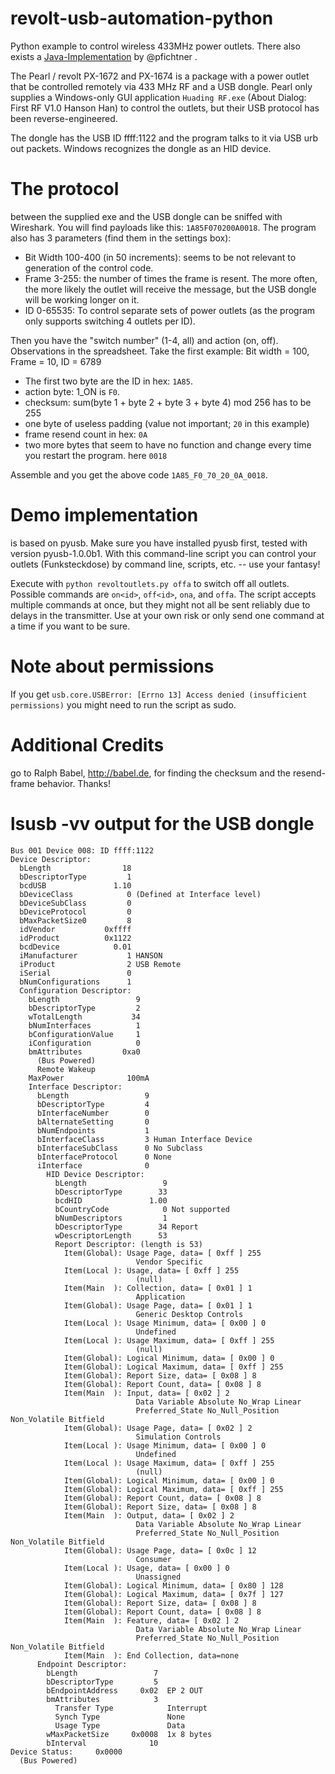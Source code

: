 revolt-usb-automation-python
============================

Python example to control wireless 433MHz power outlets. There also exists a [Java-Implementation](https://github.com/pfichtner/revolt-usb-automation-java) by @pfichtner .

The Pearl / revolt PX-1672 and PX-1674 is a package with a power outlet that be
controlled remotely via 433 MHz RF and a USB dongle.
Pearl only supplies a Windows-only GUI application `Huading RF.exe` (About
Dialog: First RF V1.0 Hanson Han) to control the outlets, but their USB
protocol has been reverse-engineered.

The dongle has the USB ID ffff:1122 and the program talks to it via USB urb out
packets. Windows recognizes the dongle as an HID device.

The protocol
============

between the supplied exe and the USB dongle can be sniffed with Wireshark. You
will find payloads like this: `1A85F070200A0018`.
The program also has 3 parameters (find them in the settings box):
* Bit Width 100-400 (in 50 increments): seems to be not relevant to generation
  of the control code.
* Frame 3-255: the number of times the frame is resent. The more often, the
  more likely the outlet will receive the message, but the USB dongle will be
  working longer on it.
* ID 0-65535: To control separate sets of power outlets (as the program only
  supports switching 4 outlets per ID).

Then you have the "switch number" (1-4, all) and action (on, off). Observations
in the spreadsheet.
Take the first example:
Bit width = 100, Frame = 10, ID = 6789

* The first two byte are the ID in hex: `1A85`.
* action byte: 1_ON is `F0`.
* checksum: sum(byte 1 + byte 2 + byte 3 + byte 4) mod 256 has to be 255
* one byte of useless padding (value not important; `20` in this example)
* frame resend count in hex: `0A`
* two more bytes that seem to have no function and change every time you
  restart the program. here `0018`

Assemble and you get the above code `1A85_F0_70_20_0A_0018`.

Demo implementation
===================

is based on pyusb. Make sure you have installed pyusb first, tested with
version pyusb-1.0.0b1.
With this command-line script you can control your outlets (Funksteckdose) by
command line, scripts, etc. -- use your fantasy!

Execute with `python revoltoutlets.py offa` to switch off all outlets.
Possible commands are `on<id>`, `off<id>`, `ona`, and `offa`.
The script accepts multiple commands at once, but they might not all be sent
reliably due to delays in the transmitter. Use at your own risk or only send
one command at a time if you want to be sure.

Note about permissions
==================
If you get `usb.core.USBError: [Errno 13] Access denied (insufficient permissions)`
you might need to run the script as sudo.


Additional Credits
==================
go to Ralph Babel, http://babel.de, for finding the checksum and the
resend-frame behavior. Thanks!

lsusb -vv output for the USB dongle
===================================


```
Bus 001 Device 008: ID ffff:1122
Device Descriptor:
  bLength                18
  bDescriptorType         1
  bcdUSB               1.10
  bDeviceClass            0 (Defined at Interface level)
  bDeviceSubClass         0 
  bDeviceProtocol         0 
  bMaxPacketSize0         8
  idVendor           0xffff 
  idProduct          0x1122 
  bcdDevice            0.01
  iManufacturer           1 HANSON
  iProduct                2 USB Remote
  iSerial                 0 
  bNumConfigurations      1
  Configuration Descriptor:
    bLength                 9
    bDescriptorType         2
    wTotalLength           34
    bNumInterfaces          1
    bConfigurationValue     1
    iConfiguration          0 
    bmAttributes         0xa0
      (Bus Powered)
      Remote Wakeup
    MaxPower              100mA
    Interface Descriptor:
      bLength                 9
      bDescriptorType         4
      bInterfaceNumber        0
      bAlternateSetting       0
      bNumEndpoints           1
      bInterfaceClass         3 Human Interface Device
      bInterfaceSubClass      0 No Subclass
      bInterfaceProtocol      0 None
      iInterface              0 
        HID Device Descriptor:
          bLength                 9
          bDescriptorType        33
          bcdHID               1.00
          bCountryCode            0 Not supported
          bNumDescriptors         1
          bDescriptorType        34 Report
          wDescriptorLength      53
          Report Descriptor: (length is 53)
            Item(Global): Usage Page, data= [ 0xff ] 255
                            Vendor Specific
            Item(Local ): Usage, data= [ 0xff ] 255
                            (null)
            Item(Main  ): Collection, data= [ 0x01 ] 1
                            Application
            Item(Global): Usage Page, data= [ 0x01 ] 1
                            Generic Desktop Controls
            Item(Local ): Usage Minimum, data= [ 0x00 ] 0
                            Undefined
            Item(Local ): Usage Maximum, data= [ 0xff ] 255
                            (null)
            Item(Global): Logical Minimum, data= [ 0x00 ] 0
            Item(Global): Logical Maximum, data= [ 0xff ] 255
            Item(Global): Report Size, data= [ 0x08 ] 8
            Item(Global): Report Count, data= [ 0x08 ] 8
            Item(Main  ): Input, data= [ 0x02 ] 2
                            Data Variable Absolute No_Wrap Linear
                            Preferred_State No_Null_Position Non_Volatile Bitfield
            Item(Global): Usage Page, data= [ 0x02 ] 2
                            Simulation Controls
            Item(Local ): Usage Minimum, data= [ 0x00 ] 0
                            Undefined
            Item(Local ): Usage Maximum, data= [ 0xff ] 255
                            (null)
            Item(Global): Logical Minimum, data= [ 0x00 ] 0
            Item(Global): Logical Maximum, data= [ 0xff ] 255
            Item(Global): Report Count, data= [ 0x08 ] 8
            Item(Global): Report Size, data= [ 0x08 ] 8
            Item(Main  ): Output, data= [ 0x02 ] 2
                            Data Variable Absolute No_Wrap Linear
                            Preferred_State No_Null_Position Non_Volatile Bitfield
            Item(Global): Usage Page, data= [ 0x0c ] 12
                            Consumer
            Item(Local ): Usage, data= [ 0x00 ] 0
                            Unassigned
            Item(Global): Logical Minimum, data= [ 0x80 ] 128
            Item(Global): Logical Maximum, data= [ 0x7f ] 127
            Item(Global): Report Size, data= [ 0x08 ] 8
            Item(Global): Report Count, data= [ 0x08 ] 8
            Item(Main  ): Feature, data= [ 0x02 ] 2
                            Data Variable Absolute No_Wrap Linear
                            Preferred_State No_Null_Position Non_Volatile Bitfield
            Item(Main  ): End Collection, data=none
      Endpoint Descriptor:
        bLength                 7
        bDescriptorType         5
        bEndpointAddress     0x02  EP 2 OUT
        bmAttributes            3
          Transfer Type            Interrupt
          Synch Type               None
          Usage Type               Data
        wMaxPacketSize     0x0008  1x 8 bytes
        bInterval              10
Device Status:     0x0000
  (Bus Powered)
```

